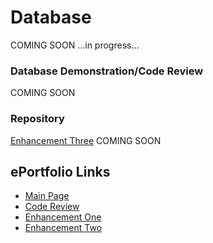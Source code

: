 # Database
COMING SOON
...in progress...

### Database Demonstration/Code Review
COMING SOON

### Repository
[Enhancement Three](https://GregMacDev.github.io/index.html) COMING SOON

## ePortfolio Links
- [Main Page](https://GregMacDev.github.io/index.html)
- [Code Review](https://gregmacdev.github.io/enhancement%20plan%20code%20review.html)
- [Enhancement One](https://gregmacdev.github.io/enhancementOne.html)
- [Enhancement Two](https://gregmacdev.github.io/enhancementTwo.html)
